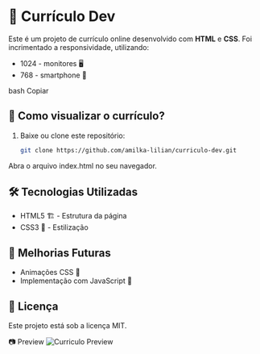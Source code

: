 # 📝 Currículo Dev

Este é um projeto de currículo online desenvolvido com **HTML** e **CSS**. Foi incrimentado a responsividade, utilizando:

- 1024 - monitores 🖥️
- 768 - smartphone 📱

bash
Copiar

## 🚀 Como visualizar o currículo?

1. Baixe ou clone este repositório:
   ```sh
   git clone https://github.com/amilka-lilian/curriculo-dev.git
Abra o arquivo index.html no seu navegador.

## 🛠 Tecnologias Utilizadas
- HTML5 🏗️ - Estrutura da página
- CSS3 🎨 - Estilização

## 📌 Melhorias Futuras
- Animações CSS 💫
- Implementação com JavaScript 🚀

## 📝 Licença
Este projeto está sob a licença MIT.

📷 Preview
![Curriculo Preview](https://github.com/amilka-lilian/curriculo-dev/blob/main/assets/img/preview.png)
 


